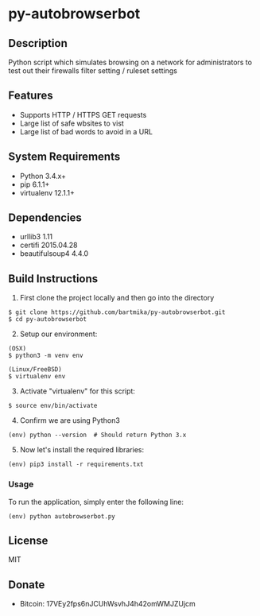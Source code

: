 # py-autobrowserbot
## Description
Python script which simulates browsing on a network for administrators to test out their firewalls filter setting / ruleset settings


## Features
* Supports HTTP / HTTPS GET requests
* Large list of safe wbsites to vist
* Large list of bad words to avoid in a URL


## System Requirements
* Python 3.4.x+
* pip 6.1.1+
* virtualenv 12.1.1+


## Dependencies
* urllib3 1.11
* certifi 2015.04.28
* beautifulsoup4 4.4.0

## Build Instructions
1. First clone the project locally and then go into the directory
```
$ git clone https://github.com/bartmika/py-autobrowserbot.git
$ cd py-autobrowserbot
```

2. Setup our environment:
```
(OSX)
$ python3 -m venv env

(Linux/FreeBSD)
$ virtualenv env
```

3. Activate "virtualenv" for this script:
```
$ source env/bin/activate
```

4. Confirm we are using Python3
```
(env) python --version  # Should return Python 3.x
```

5. Now let's install the required libraries:
```
(env) pip3 install -r requirements.txt
```

### Usage
To run the application, simply enter the following line:
```
(env) python autobrowserbot.py
```


## License
MIT


## Donate
* Bitcoin: 17VEy2fps6nJCUhWsvhJ4h42omWMJZUjcm
